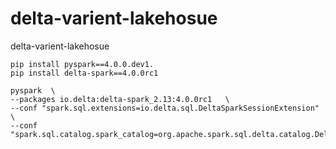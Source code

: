 # delta-varient-lakehosue
delta-varient-lakehosue


```
pip install pyspark==4.0.0.dev1.
pip install delta-spark==4.0.0rc1

pyspark  \
--packages io.delta:delta-spark_2.13:4.0.0rc1   \
--conf "spark.sql.extensions=io.delta.sql.DeltaSparkSessionExtension"  \
--conf "spark.sql.catalog.spark_catalog=org.apache.spark.sql.delta.catalog.DeltaCatalog"

```
